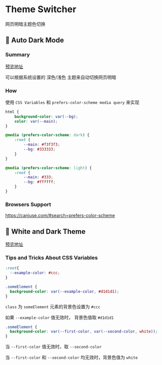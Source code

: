 # Theme Switcher
网页明暗主题色切换

## :dog: Auto Dark Mode

### Summary

[预览地址](https://yangqyangq.github.io/theme-switcher/auto-dark-mode/)

可以根据系统设置的 深色/浅色 主题来自动切换网页明暗

### How 
使用 `CSS Variables` 和 `prefers-color-scheme media query` 来实现

```css
html {
    background-color: var(--bg);
    color: var(--main);
}

@media (prefers-color-scheme: dark) {
    :root {
        --main: #f3f3f3;
        --bg: #333333;
    }
}

@media (prefers-color-scheme: light) {
    :root {
        --main: #333;
        --bg: #ffffff;
    }
}
```

### Browsers Support
https://caniuse.com/#search=prefers-color-scheme


## :dog: White and Dark Theme

[预览地址](https://yangqyangq.github.io/theme-switcher/white-dark-theme/)

### Tips and Tricks About CSS Variables
```css
:root{
  --example-color: #ccc;
}

.someElement {
  background-color: var(--example-color, #d1d1d1);
}
```
`class` 为 `someElement` 元素的背景色设置为  `#ccc`

如果 `--example-color` 值无效时， 背景色值取 `#d1d1d1`



```css
.someElement {
  background-color: var(--first-color, var(--second-color, white));
}
```

当 `--first-color` 值无效时，取 `--second-color`

当 `--first-color` 和 `--second-color` 均无效时，背景色值为 `white`

